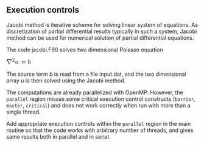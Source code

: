 ## Execution controls

Jacobi method is iterative scheme for solving linear system of equations. As discretization
of partial differential results typically in such a system, Jacobi method can be used for
numerical solution of partial differential equations.

The code jacobi.F90 solves two dimensional Poisson equation

<!-- Equation
\nabla^2 u = b
-->
![](img/poisson.png)

The source term *b* is read from a file input.dat, and the two dimensional array
*u* is then solved using the Jacobi method.

The computations are already parallelized with OpenMP. However, the `parallel` region misses
some critical execution control constructs (`barrier`, `master`, `critical`) and does not 
work correctly when run with more than a single thread.

Add appropriate execution controls within the `parallel` region in the main routine so that 
the code works with arbitrary number of threads, and gives same results both in parallel and
in serial.
